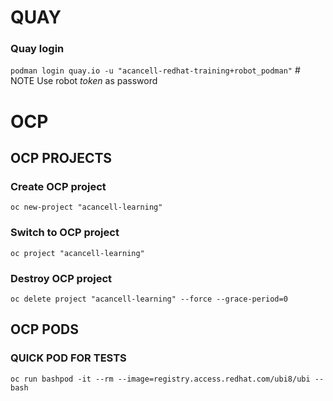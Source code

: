# QUAY
### Quay login
`podman login quay.io -u "acancell-redhat-training+robot_podman"` # NOTE Use robot *token* as password
# OCP
## OCP PROJECTS
### Create OCP project
`oc new-project "acancell-learning"`
### Switch to OCP project
`oc project "acancell-learning"`
### Destroy OCP project
`oc delete project "acancell-learning" --force --grace-period=0`
## OCP PODS
### QUICK POD FOR TESTS
`oc run bashpod -it --rm --image=registry.access.redhat.com/ubi8/ubi -- bash`
